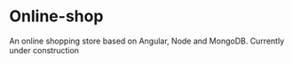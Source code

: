 # Online-shop
An online shopping store based on Angular, Node and MongoDB.
Currently under construction
